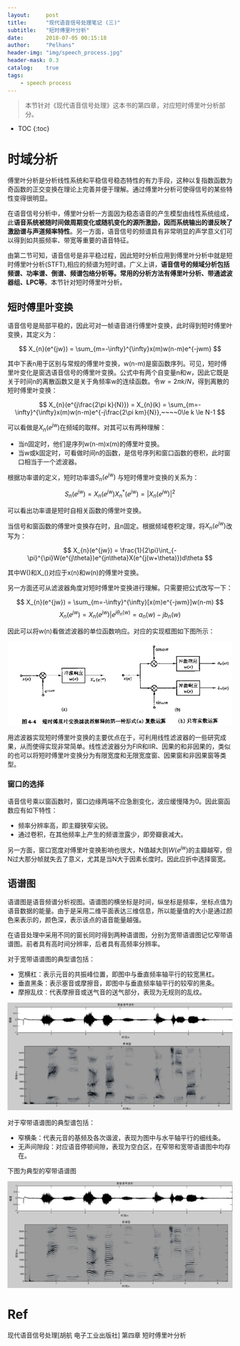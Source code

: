 ```yaml
---
layout:     post
title:      "现代语音信号处理笔记 (三)"
subtitle:   "短时傅里叶分析"
date:       2018-07-05 00:15:18
author:     "Pelhans"
header-img: "img/speech_process.jpg"
header-mask: 0.3 
catalog:    true
tags:
    - speech process
---
```



> 本节针对《现代语音信号处理》这本书的第四章，对应短时傅里叶分析部分。

* TOC
{:toc}

# 时域分析

傅里叶分析是分析线性系统和平稳信号稳态特性的有力手段，这种以复指数函数为奇函数的正交变换在理论上完善并便于理解。通过傅里叶分析可使得信号的某些特性变得很明显。

在语音信号分析中，傅里叶分析一方面因为稳态语音的产生模型由线性系统组成，此**语音系统被随时间做周期变化或随机变化的源所激励，因而系统输出的谱反映了激励谱与声道频率特性**。另一方面，语音信号的频谱具有非常明显的声学意义们可以得到如共振频率、带宽等重要的语音特征。

由第二节可知，语音信号是非平稳过程，因此短时分析应用到傅里叶分析中就是短时傅里叶分析(STFT),相应的频谱为短时谱。广义上讲，**语音信号的频域分析包括频谱、功率谱、倒谱、频谱包络分析等。常用的分析方法有傅里叶分析、带通滤波器组、LPC等**。本节针对短时傅里叶分析。

## 短时傅里叶变换

语音信号是局部平稳的，因此可对一帧语音进行傅里叶变换，此时得到短时傅里叶变换，其定义为：

$$ X_{n}(e^{jw}) = \sum_{m=-\infty}^{\infty}x(m)w(n-m)e^{-jwm} $$

其中下表n用于区别与常规的傅里叶变换，w(n-m)是窗函数序列。可见，短时傅里叶变化是窗选语音信号的傅里叶变换。公式中有两个自变量n和w，因此它既是关于时间n的离散函数又是关于角频率w的连续函数。令$w = 2\pi k/N$，得到离散的短时傅里叶变换：

$$ X_{n}(e^{j\frac{2\pi k}{N}}) = X_{n}(k) = \sum_{m=-\infty}^{\infty}x(m)w(n-m)e^{-j\frac{2\pi km}{N}},~~~~0\le k \le N-1 $$

可以看做是$X_{n}(e^{jw})$在频域的取样。对其可以有两种理解：

* 当n固定时，他们是序列w(n-m)x(m)的傅里叶变换。    
* 当w或k固定时，可看做时间n的函数，是信号序列和窗口函数的卷积，此时窗口相当于一个滤波器。

根据功率谱的定义，短时功率谱$S_{n}(e^{jw})$ 与短时傅里叶变换的关系为：

$$ S_{n}(e^{jw}) = X_{n}(e^{jw})X^{*}_{n}(e^{jw}) = |X_{n}(e^{jw})|^{2} $$

可以看出功率谱是短时自相关函数的傅里叶变换。

当信号和窗函数的傅里叶变换存在时，且n固定。根据频域卷积定理，将$X_{n}(e^{jw})$改写为：

$$ X_{n}(e^{jw}) = \frac{1}{2\pi}\int_{-\pi}^{\pi}W(e^{j\theta})e^{jn\theta}X(e^{j(w+\theta)})d\theta $$

其中W()和X_()对应于x(n)和w(n)的傅里叶变换。

另一方面还可从滤波器角度对短时傅里叶变换进行理解。只需要把公式改写一下：

$$ X_{n}(e^{jw}) = \sum_{m=-\infty}^{\infty}[x(m)e^{-jwm}]w(n-m) $$
$$ X_{n}(e^{jw}) = X_{n}(e^{jw})|e^{j\theta_{n}(w)} = a_{n}(w)-jb_{n}(w) $$

因此可以将w(n)看做滤波器的单位函数响应。对应的实现框图如下图所示：

![](/img/in-post/speech_process_note3/speech_process_note3_1.png)

用滤波器实现短时傅里叶变换的主要优点在于，可利用线性滤波器的一些研究成果，从而使得实现非常简单。线性滤波器分为FIR和IIR、因果的和非因果的，类似的也可以将短时傅里叶变换分为有限宽度和无限宽度窗、因果窗和非因果窗等类型。

### 窗口的选择

语音信号乘以窗函数时，窗口边缘两端不应急剧变化，波应缓慢降为0。因此窗函数应有如下特性：

* 频率分辨率高，即主瓣狭窄尖锐。    
* 通过卷积，在其他频率上产生的频谱泄露少，即旁瓣衰减大。

另一方面，窗口宽度对傅里叶变换影响也很大，N值越大则$W(e^{jw})$的主瓣越窄，但N过大那分帧就失去了意义，尤其是当N大于因素长度时。因此应折中选择窗宽。

## 语谱图

语谱图是语音频谱分析视图。语谱图的横坐标是时间，纵坐标是频率，坐标点值为语音数据的能量。由于是采用二维平面表达三维信息，所以能量值的大小是通过颜色来表示的，颜色深，表示该点的语音能量越强。

在语音处理中采用不同的窗长同时得到两种语谱图，分别为宽带语谱图记忆窄带语谱图。前者具有高时间分辨率，后者具有高频率分辨率。

对于宽带语谱图的典型谱包括：

* 宽横杠：表示元音的共振峰位置，即图中与垂直频率轴平行的较宽黑杠。    
* 垂直黑条：表示塞音或摩擦音，即图中与垂直频率轴平行的较窄的黑条。    
* 摩擦乱纹：代表摩擦音或送气音的送气部分，表现为无规则的乱纹。

![](/img/in-post/speech_process_note3/speech_process_note3_2.png)

对于窄带语谱图的典型谱包括：

* 窄横条：代表元音的基频及各次谐波，表现为图中与水平轴平行的细线条。    
* 无声间隙段：对应语音停顿间隙，表现为空白区，在窄带和宽带语谱图中均存在。

下图为典型的窄带语谱图

![](/img/in-post/speech_process_note3/speech_process_note3_3.png)

# Ref

现代语音信号处理[胡航 电子工业出版社] 第四章 短时傅里叶分析
